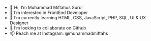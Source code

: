 - 👋 Hi, I’m Muhammad Miftahus Surur
- 👀 I’m interested in FrontEnd Developer
- 🌱 I’m currently learning HTML, CSS, JavaScript, PHP, SQL, UI & UX Designer
- 💞️ I’m looking to collaborate on Github 
- 📫 Reach me at Instagram: @muhammadmiftahs

<!---
muhammadmiftahs/muhammadmiftahs is a ✨ special ✨ repository because its `README.md` (this file) appears on your GitHub profile.
You can click the Preview link to take a look at your changes.
--->

